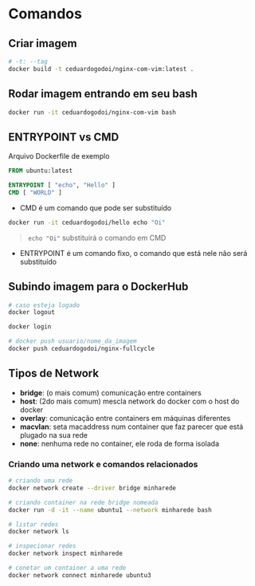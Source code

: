# Comandos

## Criar imagem
```bash
# -t: --tag
docker build -t ceduardogodoi/nginx-com-vim:latest .
```

## Rodar imagem entrando em seu bash
```bash
docker run -it ceduardogodoi/nginx-com-vim bash
```

## ENTRYPOINT vs CMD

Arquivo Dockerfile de exemplo
```Dockerfile
FROM ubuntu:latest

ENTRYPOINT [ "echo", "Hello" ]
CMD [ "WORLD" ]
```

- CMD é um comando que pode ser substituído
```bash
docker run -it ceduardogodoi/hello echo "Oi"
```
> `echo "Oi"` substituirá o comando em CMD

- ENTRYPOINT é um comando fixo, o comando que está nele não será substituído

## Subindo imagem para o DockerHub

```bash
# caso esteja logado
docker logout

docker login

# docker push usuario/nome_da_imagem
docker push ceduardogodoi/nginx-fullcycle
```

## Tipos de Network

- **bridge**: (o mais comum) comunicação entre containers
- **host**: (2do mais comum) mescla network do docker com o host do docker
- **overlay**: comunicação entre containers em máquinas diferentes
- **macvlan**: seta macaddress num container que faz parecer que está plugado na sua rede
- **none**: nenhuma rede no container, ele roda de forma isolada

### Criando uma network e comandos relacionados

```bash
# criando uma rede
docker network create --driver bridge minharede

# criando container na rede bridge nomeada
docker run -d -it --name ubuntu1 --network minharede bash

# listar redes
docker network ls

# inspecionar redes
docker network inspect minharede

# conetar um container a uma rede
docker network connect minharede ubuntu3
```
